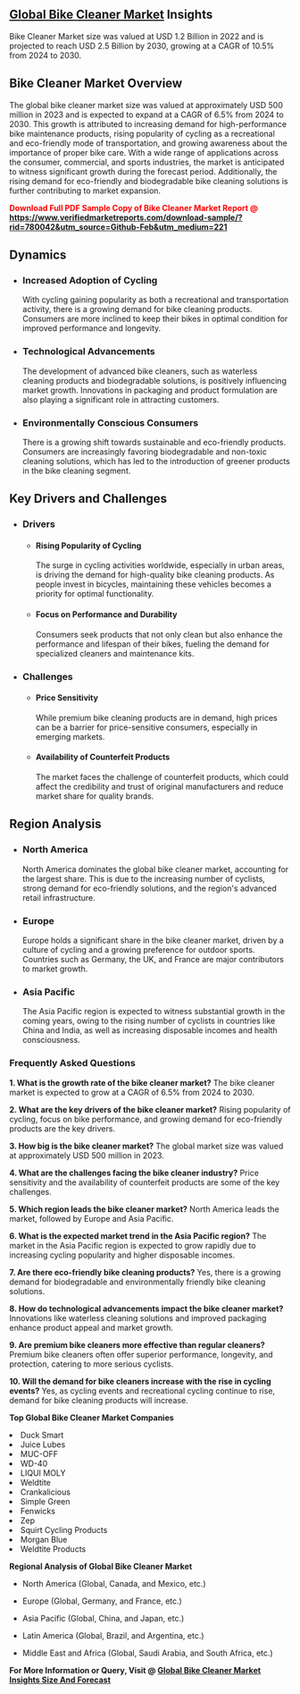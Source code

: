 <h2><a href="https://www.verifiedmarketreports.com/download-sample/?rid=780042&amp;utm_source=Github&amp;utm_medium=221" target="_blank">Global Bike Cleaner Market</a> Insights</h2><p>Bike Cleaner Market size was valued at USD 1.2 Billion in 2022 and is projected to reach USD 2.5 Billion by 2030, growing at a CAGR of 10.5% from 2024 to 2030.</p><p> <h2>Bike Cleaner Market Overview</h2> <p>The global bike cleaner market size was valued at approximately USD 500 million in 2023 and is expected to expand at a CAGR of 6.5% from 2024 to 2030. This growth is attributed to increasing demand for high-performance bike maintenance products, rising popularity of cycling as a recreational and eco-friendly mode of transportation, and growing awareness about the importance of proper bike care. With a wide range of applications across the consumer, commercial, and sports industries, the market is anticipated to witness significant growth during the forecast period. Additionally, the rising demand for eco-friendly and biodegradable bike cleaning solutions is further contributing to market expansion.</p> <p><strong><p><span class=""><span style="color: #ff0000;"><strong>Download Full PDF Sample Copy of Bike Cleaner Market Report</strong> @ </span><a href="https://www.verifiedmarketreports.com/download-sample/?rid=780042&amp;utm_source=Github-Feb&amp;utm_medium=221" target="_blank">https://www.verifiedmarketreports.com/download-sample/?rid=780042&amp;utm_source=Github-Feb&amp;utm_medium=221</a></span></p></strong></p> <h2>Dynamics</h2> <ul> <li><h3>Increased Adoption of Cycling</h3> With cycling gaining popularity as both a recreational and transportation activity, there is a growing demand for bike cleaning products. Consumers are more inclined to keep their bikes in optimal condition for improved performance and longevity.</li> <li><h3>Technological Advancements</h3> The development of advanced bike cleaners, such as waterless cleaning products and biodegradable solutions, is positively influencing market growth. Innovations in packaging and product formulation are also playing a significant role in attracting customers.</li> <li><h3>Environmentally Conscious Consumers</h3> There is a growing shift towards sustainable and eco-friendly products. Consumers are increasingly favoring biodegradable and non-toxic cleaning solutions, which has led to the introduction of greener products in the bike cleaning segment.</li> </ul> <h2>Key Drivers and Challenges</h2> <ul> <li><h3>Drivers</h3> <ul> <li><h4>Rising Popularity of Cycling</h4> The surge in cycling activities worldwide, especially in urban areas, is driving the demand for high-quality bike cleaning products. As people invest in bicycles, maintaining these vehicles becomes a priority for optimal functionality.</li> <li><h4>Focus on Performance and Durability</h4> Consumers seek products that not only clean but also enhance the performance and lifespan of their bikes, fueling the demand for specialized cleaners and maintenance kits.</li> </ul> </li> <li><h3>Challenges</h3> <ul> <li><h4>Price Sensitivity</h4> While premium bike cleaning products are in demand, high prices can be a barrier for price-sensitive consumers, especially in emerging markets.</li> <li><h4>Availability of Counterfeit Products</h4> The market faces the challenge of counterfeit products, which could affect the credibility and trust of original manufacturers and reduce market share for quality brands.</li> </ul> </li> </ul> <h2>Region Analysis</h2> <ul> <li><h3>North America</h3> North America dominates the global bike cleaner market, accounting for the largest share. This is due to the increasing number of cyclists, strong demand for eco-friendly solutions, and the region's advanced retail infrastructure.</li> <li><h3>Europe</h3> Europe holds a significant share in the bike cleaner market, driven by a culture of cycling and a growing preference for outdoor sports. Countries such as Germany, the UK, and France are major contributors to market growth.</li> <li><h3>Asia Pacific</h3> The Asia Pacific region is expected to witness substantial growth in the coming years, owing to the rising number of cyclists in countries like China and India, as well as increasing disposable incomes and health consciousness.</li> </ul> <h3>Frequently Asked Questions</h3> <p><strong>1. What is the growth rate of the bike cleaner market?</strong> The bike cleaner market is expected to grow at a CAGR of 6.5% from 2024 to 2030.</p> <p><strong>2. What are the key drivers of the bike cleaner market?</strong> Rising popularity of cycling, focus on bike performance, and growing demand for eco-friendly products are the key drivers.</p> <p><strong>3. How big is the bike cleaner market?</strong> The global market size was valued at approximately USD 500 million in 2023.</p> <p><strong>4. What are the challenges facing the bike cleaner industry?</strong> Price sensitivity and the availability of counterfeit products are some of the key challenges.</p> <p><strong>5. Which region leads the bike cleaner market?</strong> North America leads the market, followed by Europe and Asia Pacific.</p> <p><strong>6. What is the expected market trend in the Asia Pacific region?</strong> The market in the Asia Pacific region is expected to grow rapidly due to increasing cycling popularity and higher disposable incomes.</p> <p><strong>7. Are there eco-friendly bike cleaning products?</strong> Yes, there is a growing demand for biodegradable and environmentally friendly bike cleaning solutions.</p> <p><strong>8. How do technological advancements impact the bike cleaner market?</strong> Innovations like waterless cleaning solutions and improved packaging enhance product appeal and market growth.</p> <p><strong>9. Are premium bike cleaners more effective than regular cleaners?</strong> Premium bike cleaners often offer superior performance, longevity, and protection, catering to more serious cyclists.</p> <p><strong>10. Will the demand for bike cleaners increase with the rise in cycling events?</strong> Yes, as cycling events and recreational cycling continue to rise, demand for bike cleaning products will increase.</p> </p><p><strong>Top Global Bike Cleaner Market Companies</strong></p><div data-test-id=""><p><li>Duck Smart</li><li> Juice Lubes</li><li> MUC-OFF</li><li> WD-40</li><li> LIQUI MOLY</li><li> Weldtite</li><li> Crankalicious</li><li> Simple Green</li><li> Fenwicks</li><li> Zep</li><li> Squirt Cycling Products</li><li> Morgan Blue</li><li> Weldtite Products</li></p><div><strong>Regional Analysis of&nbsp;Global Bike Cleaner Market</strong></div><ul><li dir="ltr"><p dir="ltr">North America&nbsp;(Global, Canada, and Mexico, etc.)</p></li><li dir="ltr"><p dir="ltr">Europe (Global, Germany, and France, etc.)</p></li><li dir="ltr"><p dir="ltr">Asia Pacific&nbsp;(Global, China, and Japan, etc.)</p></li><li dir="ltr"><p dir="ltr">Latin America&nbsp;(Global, Brazil, and Argentina, etc.)</p></li><li dir="ltr">Middle East and Africa&nbsp;(Global, Saudi Arabia, and South Africa, etc.)</li></ul><p><strong>For More Information or Query, Visit @&nbsp;</strong><strong><a href="https://www.verifiedmarketreports.com/product/bike-cleaner-market/?utm_source=Github&amp;utm_medium=221" target="_blank">Global Bike Cleaner Market Insights Size And Forecast</a></strong></p></div>
